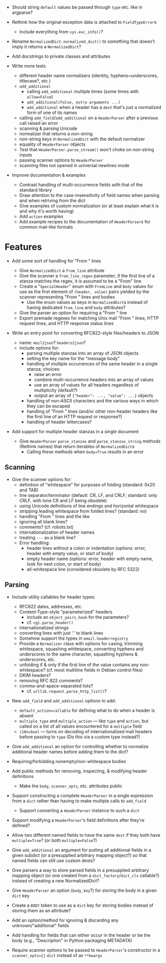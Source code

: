 - Should string `default` values be passed through `type` etc. like in
  argparse?
- Rethink how the original exception data is attached to `FieldTypeError`s
    - Include everything from `sys.exc_info()`?
- Rename `NormalizedDict.normalized_dict()` to something that doesn't imply it
  returns a `NormalizedDict`?
- Add docstrings to private classes and attributes

- Write more tests
    - different header name normalizers (identity, hyphens=underscores,
      titlecase?, etc.)
    - `add_additional`
        - calling `add_additional` multiple times (some times with
          `allow=False`)
        - `add_additional(False, extra arguments ...)`
        - `add_additional` when a header has a `dest` that's just a normalized
          form of one of its names
    - calling `add_field`/`add_additional` on a `HeaderParser` after a previous
      call raised an error
    - scanning & parsing Unicode
    - normalizer that returns a non-string
    - non-string keys in `NormalizedDict` with the default normalizer
    - equality of `HeaderParser` objects
    - Test that `HeaderParser.parse_stream()` won't choke on non-string inputs
    - passing scanner options to `HeaderParser`
    - scanning files not opened in universal newlines mode

- Improve documentation & examples
    - Contrast handling of multi-occurrence fields with that of the standard
      library
    - Draw attention to the case-insensitivity of field names when parsing and
      when retriving from the dict
    - Give examples of custom normalization (or at least explain what it is and
      why it's worth having)
    - Add `action` examples
    - Add example recipes to the documentation of `HeaderParser`s for common
      mail-like formats


Features
========
- Add some sort of handling for "From " lines
    - Give `NormalizedDict` a `from_line` attribute
    - Give the scanner a `from_line_regex` parameter; if the first line of a
      stanza matches the regex, it is assumed to be a "From" line
    - Create a "`SpecialHeader`" enum with `FromLine` and `Body` values for use
      as the first element of `(header, value)` pairs yielded by the scanner
      representing "From " lines and bodies
        - Use the enum values as keys in `NormalizedDict`s instead of having
          dedicated `from_line` and `body` attributes?
    - Give the parser an option for requiring a "From " line
    - Export premade regexes for matching Unix mail "From " lines, HTTP
      request lines, and HTTP response status lines

- Write an entry point for converting RFC822-style files/headers to JSON
    - name: `mail2json`? `headers2json`?
    - include options for:
        - parsing multiple stanzas into an array of JSON objects
        - setting the key name for the "message body"
        - handling of multiple occurrences of the same header in a single
          stanza; choices:
            - raise an error
            - combine multi-occurrence headers into an array of values
            - use an array of values for all headers regardless of multiplicity
              (default?)
            - output an array of `{"header": ..., "value": ...}` objects
        - handling of non-ASCII characters and the various ways in which they
          can be escaped
        - handling of "From " lines (and/or other non-header headers like the
          first line of an HTTP request or response?)
        - handling of header lettercases?

- Add support for multiple header stanzas in a single document
    - Give `HeaderParser` `parse_stanzas` and `parse_stanzas_string` methods
      (Rethink names) that return iterables of `NormalizedDict`s
        - Calling these methods when `body=True` results in an error

Scanning
--------
- Give the scanner options for:
    - definition of "whitespace" for purposes of folding (standard: 0x20 and
      TAB)
    - line separator/terminator (default: CR, LF, and CRLF; standard: only
      CRLF, with lone CR and LF being obsolete)
    - using Unicode definitions of line endings and horizontal whitespace
    - stripping leading whitespace from folded lines? (standard: no)
    - handling "From " lines and the like
    - ignoring all blank lines?
    - comments? (cf. robots.txt)
    - internationalization of header names
    - treating `---` as a blank line?
    - Error handling:
        - header lines without a colon or indentation (options: error, header
          with empty value, or start of body)
        - empty header name (options: error, header with empty name, look for
          next colon, or start of body)
        - all-whitespace line (considered obsolete by RFC 5322)

Parsing
-------
- Include utility callables for header types:
    - RFC822 dates, addresses, etc.
    - Content-Type-style "parameterized" headers
        - Include an `object_pairs_hook` for the parameters?
        - cf. `cgi.parse_header()`
    - internationalized strings
    - converting lines with just '.' to blank lines
    - Somehow support the types in `email.headerregistry`
    - Provide a `Normalizer` class with options for casing, trimming
      whitespace, squashing whitespace, converting hyphens and underscores to
      the same character, squashing hyphens & underscores, etc.
    - unfolding if & only if the first line of the value contains any
      non-whitespace? (cf. most multiline fields in Debian control files)
    - DKIM headers?
    - removing RFC 822 comments?
    - comma-and-space-separated lists?
        - cf. `urllib.request.parse_http_list()`?

- New `add_field` and `add_additional` options to add:
    - `default_action=callable` for defining what to do when a header is absent
    - `multiple_type` and `multiple_action` — like `type` and `action`, but
      called on a list of all values encountered for a `multiple` field
    - `i18n=bool` — turns on decoding of internationalized mail headers before
      passing to `type` (Do this via a custom type instead?)

- Give `add_additional` an option for controlling whether to normalize
  additional header names before adding them to the dict?

- Requiring/forbidding nonempty/non-whitespace bodies

- Add public methods for removing, inspecting, & modifying header definitions
    - Make the `body`, `scanner_opts`, etc. attributes public

- Support constructing a complete `HeaderParser` in a single expression from a
  `dict` rather than having to make multiple calls to `add_field`
    - Support converting a `HeaderParser` instance to such a `dict`

- Support modifying a `HeaderParser`'s field definitions after they're defined?

- Allow two different named fields to have the same `dest` if they both have
  `multiple=True`? (or both `multiple=False`?)

- Give `add_additional` an argument for putting all additional fields in a
  given subdict (or a presupplied arbitrary mapping object?) so that named
  fields can still use custom dests?

- Give parsers a way to store parsed fields in a presupplied arbitrary mapping
  object (or one created from a `dict_factory`/`dict_cls` callable?) instead of
  creating a new NormalizedDict?

- Give `HeaderParser` an option (`body_key`?) for storing the body in a given
  `dict` key

- Create a `BODY` token to use as a `dict` key for storing bodies instead of
  storing them as an attribute?

- Add an option/method for ignoring & discarding any unknown/"additional"
  fields

- Add handling for fields that can either occur in the header or be the body
  (e.g., "Description" in Python packaging METADATA)

- Require scanner options to be passed to `HeaderParser`'s constructor in a
  `scanner_opts={}` `dict` instead of as `**kwargs`
